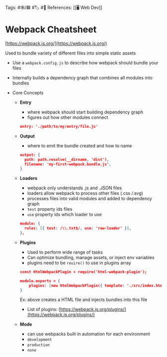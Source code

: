 Tags:  #🕸️/🟦 #🏷️ #📜️ 
References: [[🖥️ Web Dev]]  
	
# Webpack Cheatsheet

[https://webpack.js.org/](https://webpack.js.org/)

Used to bundle variety of different files into simple static assets

-   Use a `webpack.config.js` to describe how webpack should bundle your files
    
-   Internally builds a dependency graph that combines all modules into bundles
    
-   Core Concepts
    
    -   **Entry**
        
        -   where webpack should start building dependency graph
        -   figures out how other modules connect
        
        ```json
        entry: './path/to/my/entry/file.js'
        ```
        
    -   **Output**
        
        -   where to emit the bundle created and how to name
        
        ```json
        output: {
          path: path.resolve(__dirname, 'dist'),
          filename: 'my-first-webpack.bundle.js',
        }
        ```
        
    -   **Loaders**
        
        -   webpack only understands .js and .JSON files
        -   loaders allow webpack to process other files (.css /.svg)
        -   processes files into valid modules and added to dependency graph
        -   `test` property ids files
        -   `use` property ids which loader to use
        
        ```json
        module: {
          rules: [{ test: /\\.txt$/, use: 'raw-loader' }],
        },
        ```
        
    -   **Plugins**
        
        -   Used to perform wide range of tasks
        -   Can optimize bundling, manage assets, or inject env variables
        -   plugins need to be `reuire()` to use in plugins array
        
        ```json
        const HtmlWebpackPlugin = require('html-webpack-plugin');
        
        module.exports = {
        	plugins: [new HtmlWebpackPlugin({ template: './src/index.html' })],
        }
        ```
        
        Ex: above creates a HTML file and injects bundles into this file
        
        -   List of plugins:
        [https://webpack.js.org/plugins/](https://webpack.js.org/plugins/)
        
    -   **Mode**
        -   can use webpacks built in automation for each environment
        -   `development`
        -   `production`
        -   `none`